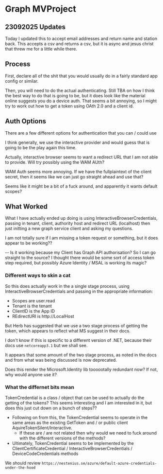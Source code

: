 # Graph MVProject

## 23092025 Updates

Today I updated this to accept email addresses and return name and station back. This accepts a csv and returns a csv, but it is async and jesus christ that threw me for a little while there.

## Process

First, declare all of the shit that you would usually do in a fairly standard app config or similar.

Then, you will need to do the actual authenticating. Still TBA on how I think the best way to do that is going to be, but it does look like the material online suggests you do a device auth. That seems a bit annoying, so I might try to work out how to get a token using OAth 2.0 and a client id.

## Auth Options

There are a few different options for authentication that you can / could use

I think generally, we use the interactive provider and would guess that is going to be the play again this time.

Actually, interactive browser seems to want a redirect URL that I am not able to provide. Will try possibly using the WAM AUth?

WAM Auth seems more annoying. If we have the fullplaintext of the client secret, then it seems like we can just go straight ahead and use that?

Seems like it might be a bit of a fuck around, and apparently it wants default scopes?

## What Worked

What I have actually ended up doing is using InteractiveBrowserCredentials, passing in tenant, client, authority host and redirect URL (localhost) then just initting a new graph service client and asking my questions.

I am not totally sure if I am missing a token request or something, but it does appear to be working??

-- Is it working because my Client has Graph API authorisation? So I can go straight to the source? I thought there would be some sort of access token step required, but possibly Azure Identity / MSAL is working its magic?

### Different ways to skin a cat

So this does actually work in the a single stage process, using InteractiveBrowserCredentials and passing in the appropriate information:

- Scopes are user.read
- Tenant is the tenant
- ClientID is the App ID
- REdirectURI is http://LocalHost

But Herb has suggested that we use a two stage process of getting the token, which appears to reflect what MS suggest in their docs.

I don't know if this is specific to a different version of .NET, because their docs use `netcoreapp3.1` but we shall see.

It appears that some amount of the two stage process, as noted in the docs and from what was being discussed is now deprecated.

Does this render the Microsoft.Identity lib toooootally redundant now? If not, why would anyone use it?

### What the differnet bits mean

TokenCredential is a class / object that can be used to actually do the getting of the tokens? This seems interesting and I am interested in it, but does this just cut down on a bunch of steps??

- Following on from this, the TokenCredential seems to operate in the same areas as the existing GetToken and / or public client AquireTokenSilent/Interactive.
    - If these are / are not related then why would we need to fuck around with the different versions of the methods?
- Ultimately, TokenCredential seems to be implemented by the ClientCertificateCredential / InteractiveBrowserCredentials / DeviceCodeCredentials methods

We should review `https://nestenius.se/azure/default-azure-credentials-under-the-hood`
